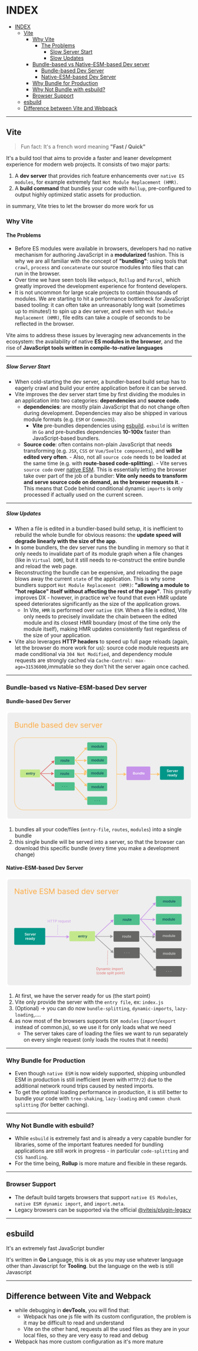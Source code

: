 # INDEX

- [INDEX](#index)
  - [Vite](#vite)
    - [Why Vite](#why-vite)
      - [The Problems](#the-problems)
        - [Slow Server Start](#slow-server-start)
        - [Slow Updates](#slow-updates)
    - [Bundle-based vs Native-ESM-based Dev server](#bundle-based-vs-native-esm-based-dev-server)
      - [Bundle-based Dev Server](#bundle-based-dev-server)
      - [Native-ESM-based Dev Server](#native-esm-based-dev-server)
    - [Why Bundle for Production](#why-bundle-for-production)
    - [Why Not Bundle with esbuild?](#why-not-bundle-with-esbuild)
    - [Browser Support](#browser-support)
  - [esbuild](#esbuild)
  - [Difference between Vite and Webpack](#difference-between-vite-and-webpack)

---

## Vite

> Fun fact: It's a french word meaning **"Fast / Quick"**

It's a build tool that aims to provide a faster and leaner development experience for modern web projects. It consists of two major parts:

1. A **dev server** that provides rich feature enhancements over `native ES modules`, for example extremely fast `Hot Module Replacement (HMR)`.
2. A **build command** that bundles your code with `Rollup`, pre-configured to output highly optimized static assets for production.

in summary, Vite tries to let the browser do more work for us

### Why Vite

#### The Problems

- Before ES modules were available in browsers, developers had no native mechanism for authoring JavaScript in a **modularized** fashion. This is why we are all familiar with the concept of **"bundling"**: using tools that `crawl`, `process` and `concatenate` our source modules into files that can run in the browser.
- Over time we have seen tools like `webpack`, `Rollup` and `Parcel`, which greatly improved the development experience for frontend developers.
- It is not uncommon for large scale projects to contain thousands of modules. We are starting to hit a performance bottleneck for JavaScript based tooling: it can often take an unreasonably long wait (sometimes up to minutes!) to spin up a dev server, and even with `Hot Module Replacement (HMR)`, file edits can take a couple of seconds to be reflected in the browser.

Vite aims to address these issues by leveraging new advancements in the ecosystem: the availability of native **ES modules in the browser**, and the rise of **JavaScript tools written in compile-to-native languages**

---

##### Slow Server Start

- When cold-starting the dev server, a bundler-based build setup has to eagerly crawl and build your entire application before it can be served.
- Vite improves the dev server start time by first dividing the modules in an application into two categories: **dependencies** and **source code**.
  - **dependencies**: are mostly plain JavaScript that do not change often during development. Dependencies may also be shipped in various module formats (e.g. `ESM` or `CommonJS`).
    - **Vite** pre-bundles dependencies using [esbuild](https://esbuild.github.io/). `esbuild` is written in `Go` and pre-bundles dependencies **10-100x** faster than JavaScript-based bundlers.
  - **Source code**: often contains non-plain JavaScript that needs transforming (e.g. `JSX`, `CSS` or `Vue/Svelte components`), and **will be edited very often**. - Also, not all `source code` needs to be loaded at the same time (e.g. with **route-based code-splitting**). - Vite serves `source code` over [native ESM](https://developer.mozilla.org/en-US/docs/Web/JavaScript/Guide/Modules). This is essentially letting the browser take over part of the job of a bundler: **Vite only needs to transform and serve source code on demand, as the browser requests it**. - This means that Code behind conditional dynamic `imports` is only processed if actually used on the current screen.

---

##### Slow Updates

- When a file is edited in a bundler-based build setup, it is inefficient to rebuild the whole bundle for obvious reasons: the **update speed will degrade linearly with the size of the app**.
- In some bundlers, the dev server runs the bundling in memory so that it only needs to invalidate part of its module graph when a file changes (like in `Virtual DOM`), but it still needs to re-construct the entire bundle and reload the web page.
- Reconstructing the bundle can be expensive, and reloading the page blows away the current `state` of the application. This is why some bundlers support `Hot Module Replacement (HMR)`: **"allowing a module to "hot replace" itself without affecting the rest of the page"**. This greatly improves DX - however, in practice we've found that even HMR update speed deteriorates significantly as the size of the application grows.
  - In Vite, `HMR` is performed over `native ESM`. When a file is edited, Vite only needs to precisely invalidate the chain between the edited module and its closest HMR boundary (most of the time only the module itself), making HMR updates consistently fast regardless of the size of your application.
- Vite also leverages **HTTP headers** to speed up full page reloads (again, let the browser do more work for us): source code module requests are made conditional via `304 Not Modified`, and dependency module requests are strongly cached via `Cache-Control: max-age=31536000`,immutable so they don't hit the server again once cached.

---

### Bundle-based vs Native-ESM-based Dev server

#### Bundle-based Dev Server

![bundle-based-dev-server](./img/bundle-based-dev-serverpng.png)

1. bundles all your code/files (`entry-file`, `routes`, `modules`) into a single bundle
2. this single bundle will be served into a server, so that the browser can download this specific bundle (every time you make a development change)

#### Native-ESM-based Dev Server

![native-esm-based-dev-server](./img/native-esm-based-dev-server.png)

1. At first, we have the server ready for us (the start point)
2. Vite only provide the server with the `entry file`, ex: `index.js`
3. (Optional) -> you can do now `bundle-splitting`, `dynamic-imports`, `lazy-loading`,....
4. as now most of the browsers supports `ESM modules` (`import`/`export` instead of common.js), so we use it for only loads what we need
   - The server takes care of loading the files we want to run separately on every single request (only loads the routes that it needs)

---

### Why Bundle for Production

- Even though `native ESM` is now widely supported, shipping unbundled ESM in production is still inefficient (even with `HTTP/2`) due to the additional network round trips caused by nested imports.
- To get the optimal loading performance in production, it is still better to bundle your code with `tree-shaking`, `lazy-loading` and `common chunk splitting` (for better caching).

---

### Why Not Bundle with esbuild?

- While `esbuild` is extremely fast and is already a very capable bundler for libraries, some of the important features needed for bundling applications are still work in progress - in particular `code-splitting` and `CSS handling`.
- For the time being, **Rollup** is more mature and flexible in these regards.

---

### Browser Support

- The default build targets browsers that support `native ES Modules`, `native ESM dynamic import`, and `import.meta`.
- Legacy browsers can be supported via the official [@vitejs/plugin-legacy](https://github.com/vitejs/vite/tree/main/packages/plugin-legacy)

---

## esbuild

It's an extremely fast JavaScript bundler

It's written in **Go** Language, this is ok as you may use whatever language other than Javascript for **Tooling**. but the language on the web is still Javascript

---

## Difference between Vite and Webpack

- while debugging in **devTools**, you will find that:
  - Webpack has one js file with its custom configuration, the problem is it may be difficult to read and understand
  - Vite on the other hand, requests all the used files as they are in your local files, so they are very easy to read and debug
- Webpack has more custom configuration as it's more mature
